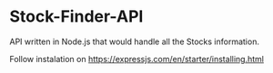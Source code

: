 # Stock-Finder-API

API written in Node.js that would handle all the Stocks information.

Follow instalation on https://expressjs.com/en/starter/installing.html
